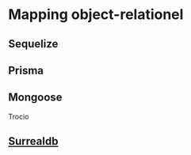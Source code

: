 # Mapping object-relationel

## Sequelize


## Prisma

## Mongoose
Trocio

## [Surrealdb](https://surrealdb.com/)


